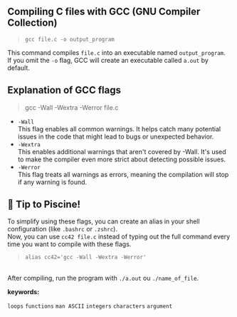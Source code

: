 ## Compiling C files with GCC (GNU Compiler Collection)

>`gcc file.c -o output_program`

This command compiles `file.c` into an executable named `output_program`. <br>If you omit the `-o` flag, GCC will create an executable called `a.out` by default.

## Explanation of GCC flags

>gcc -Wall -Wextra -Werror file.c
>
  - `-Wall` <br>This flag enables all common warnings. It helps catch many potential issues in the code that might lead to bugs or unexpected behavior.
  - `-Wextra` <br>This enables additional warnings that aren't covered by -Wall. It's used to make the compiler even more strict about detecting possible issues.
  - `-Werror` <br>This flag treats all warnings as errors, meaning the compilation will stop if any warning is found.

## :bell: Tip to Piscine!

To simplify using these flags, you can create an alias in your shell configuration (like `.bashrc` or `.zshrc`). <br>Now, you can use `cc42 file.c` instead of typing out the full command every time you want to compile with these flags.

>`alias cc42='gcc -Wall -Wextra -Werror'`

<br>After compiling, run the program with `./a.out` ou `./name_of_file`.

**keywords:**

`loops` `functions` `man ASCII` `integers` `characters` `argument`
